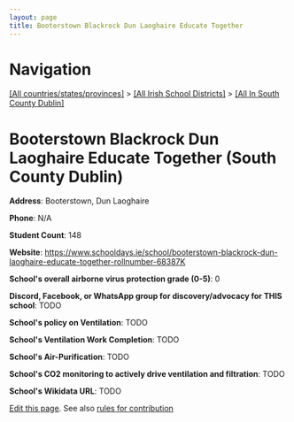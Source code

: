 ```yaml
---
layout: page
title: Booterstown Blackrock Dun Laoghaire Educate Together
---
```

# Navigation

[[All countries/states/provinces]](../../..) > [[All Irish School Districts]](../..) > [[All In South County Dublin]](..)

# Booterstown Blackrock Dun Laoghaire Educate Together (South County Dublin)

**Address**: Booterstown, Dun Laoghaire

**Phone**: N/A

**Student Count**: 148

**Website**: <https://www.schooldays.ie/school/booterstown-blackrock-dun-laoghaire-educate-together-rollnumber-68387K>

**School's overall airborne virus protection grade (0-5)**: 0

**Discord, Facebook, or WhatsApp group for discovery/advocacy for THIS school**: TODO

**School's policy on Ventilation**: TODO

**School's Ventilation Work Completion**: TODO

**School's Air-Purification**: TODO

**School's CO2 monitoring to actively drive ventilation and filtration**: TODO

**School's Wikidata URL**: TODO


[Edit this page](https://github.com/ventilate-schools/Ireland/edit/main/./Dublin_South_County_Dublin/Booterstown_Blackrock_Dun_Laoghaire_Educate_Together.md). See also [rules for contribution](../../../contribution-rules/)